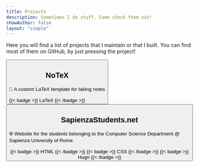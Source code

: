 ```yaml
---
title: Projects
description: Sometimes I do stuff. Come check them out!
showAuthor: false
layout: "simple"
---
```


Here you will find a list of projects that I maintain or that I built. You can find most of them on GitHub, by just pressing the project!

<div class="projects-list">
    <button class="project" id="proj-notex" onclick="location.href='notex'" type="button">
        <h2 class="project-title">NoTeX</h2>
        <p style="line-height: 18px; text-align: left; text-decoration: none">📜 A custom LaTeX template for taking notes</p>
        <div style="display: flex; flex-direction: row; margin-top: auto;">
            {{< badge >}} LaTeX {{< /badge >}}
        </div>
    </button>
    <button class="project" id="proj-ssn" onclick="location.href='https://github.com/sapienzastudentsnetwork/sapienzastudentsnetwork.github.io'" type="button">
        <h2 class="project-title">SapienzaStudents.net</h2>
        <p style="line-height: 18px; text-align: left">🌐 Website for the students belonging to the Computer Science Department @ Sapienza University of Rome</p>
        <div style="display: flex; flex-direction: row; margin-top: auto;">
            {{< badge >}} HTML {{< /badge >}}
            {{< badge >}} CSS {{< /badge >}}
            {{< badge >}} Hugo {{< /badge >}}
        </div>
    </button>
</div>